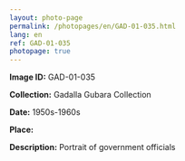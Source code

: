 ```yaml
---
layout: photo-page
permalink: /photopages/en/GAD-01-035.html
lang: en
ref: GAD-01-035
photopage: true
---
```


**Image ID:** GAD-01-035

**Collection:** Gadalla Gubara Collection

**Date:** 1950s-1960s

**Place:**

**Description:** Portrait of government officials
